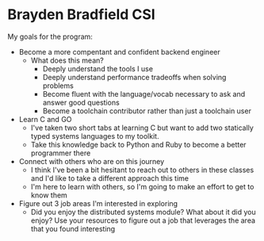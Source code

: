 # Brayden Bradfield CSI

My goals for the program:
- Become a more compentant and confident backend engineer
    - What does this mean?
        - Deeply understand the tools I use
        - Deeply understand performance tradeoffs when solving problems
        - Become fluent with the language/vocab necessary to ask and answer good questions
        - Become a toolchain contributor rather than just a toolchain user
- Learn C and GO
    - I've taken two short tabs at learning C but want to add two statically typed systems languages to my toolkit.
    - Take this knowledge back to Python and Ruby to become a better programmer there
- Connect with others who are on this journey
    - I think I've been a bit hesitant to reach out to others in these classes and I'd like to take a different approach this time
    - I'm here to learn with others, so I'm going to make an effort to get to know them
- Figure out 3 job areas I'm interested in exploring
    - Did you enjoy the distributed systems module? What about it did you enjoy? Use your resources to figure out a job that leverages the area that you found interesting
